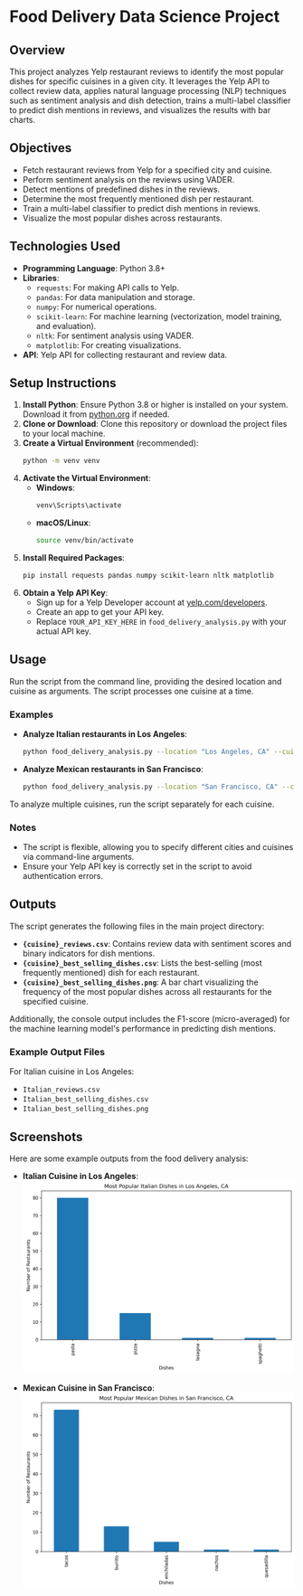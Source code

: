 # Food Delivery Data Science Project

## Overview
This project analyzes Yelp restaurant reviews to identify the most popular dishes for specific cuisines in a given city. It leverages the Yelp API to collect review data, applies natural language processing (NLP) techniques such as sentiment analysis and dish detection, trains a multi-label classifier to predict dish mentions in reviews, and visualizes the results with bar charts.

## Objectives
- Fetch restaurant reviews from Yelp for a specified city and cuisine.
- Perform sentiment analysis on the reviews using VADER.
- Detect mentions of predefined dishes in the reviews.
- Determine the most frequently mentioned dish per restaurant.
- Train a multi-label classifier to predict dish mentions in reviews.
- Visualize the most popular dishes across restaurants.

## Technologies Used
- **Programming Language**: Python 3.8+
- **Libraries**:
  - `requests`: For making API calls to Yelp.
  - `pandas`: For data manipulation and storage.
  - `numpy`: For numerical operations.
  - `scikit-learn`: For machine learning (vectorization, model training, and evaluation).
  - `nltk`: For sentiment analysis using VADER.
  - `matplotlib`: For creating visualizations.
- **API**: Yelp API for collecting restaurant and review data.

## Setup Instructions
1. **Install Python**: Ensure Python 3.8 or higher is installed on your system. Download it from [python.org](https://www.python.org/downloads/) if needed.
2. **Clone or Download**: Clone this repository or download the project files to your local machine.
3. **Create a Virtual Environment** (recommended):
   ```bash
   python -m venv venv
   ```
4. **Activate the Virtual Environment**:
   - **Windows**:
     ```bash
     venv\Scripts\activate
     ```
   - **macOS/Linux**:
     ```bash
     source venv/bin/activate
     ```
5. **Install Required Packages**:
   ```bash
   pip install requests pandas numpy scikit-learn nltk matplotlib
   ```
6. **Obtain a Yelp API Key**:
   - Sign up for a Yelp Developer account at [yelp.com/developers](https://www.yelp.com/developers).
   - Create an app to get your API key.
   - Replace `YOUR_API_KEY_HERE` in `food_delivery_analysis.py` with your actual API key.

## Usage
Run the script from the command line, providing the desired location and cuisine as arguments. The script processes one cuisine at a time.

### Examples
- **Analyze Italian restaurants in Los Angeles**:
  ```bash
  python food_delivery_analysis.py --location "Los Angeles, CA" --cuisine Italian
  ```

- **Analyze Mexican restaurants in San Francisco**:
  ```bash
  python food_delivery_analysis.py --location "San Francisco, CA" --cuisine Mexican
  ```

To analyze multiple cuisines, run the script separately for each cuisine.

### Notes
- The script is flexible, allowing you to specify different cities and cuisines via command-line arguments.
- Ensure your Yelp API key is correctly set in the script to avoid authentication errors.

## Outputs
The script generates the following files in the main project directory:
- **`{cuisine}_reviews.csv`**: Contains review data with sentiment scores and binary indicators for dish mentions.
- **`{cuisine}_best_selling_dishes.csv`**: Lists the best-selling (most frequently mentioned) dish for each restaurant.
- **`{cuisine}_best_selling_dishes.png`**: A bar chart visualizing the frequency of the most popular dishes across all restaurants for the specified cuisine.

Additionally, the console output includes the F1-score (micro-averaged) for the machine learning model's performance in predicting dish mentions.

### Example Output Files
For Italian cuisine in Los Angeles:
- `Italian_reviews.csv`
- `Italian_best_selling_dishes.csv`
- `Italian_best_selling_dishes.png`


## Screenshots
Here are some example outputs from the food delivery analysis:

- **Italian Cuisine in Los Angeles**:  
  ![Popular Italian Dishes](images/Italian_best_selling_dishes.png)

- **Mexican Cuisine in San Francisco**:  
  ![Popular Mexican Dishes](images/Mexican_best_selling_dishes.png)
